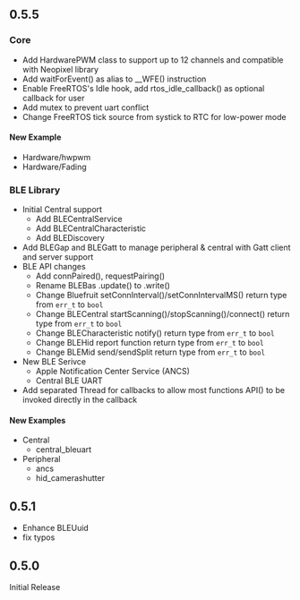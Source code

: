 ## 0.5.5

### Core

- Add HardwarePWM class to support up to 12 channels and compatible with Neopixel library
- Add waitForEvent() as alias to __WFE() instruction
- Enable FreeRTOS's Idle hook, add rtos_idle_callback() as optional callback for user
- Add mutex to prevent uart conflict
- Change FreeRTOS tick source from systick to RTC for low-power mode

#### New Example

- Hardware/hwpwm
- Hardware/Fading

### BLE Library

- Initial Central support
  -  Add BLECentralService
  -  Add BLECentralCharacteristic
  -  Add BLEDiscovery
- Add BLEGap and BLEGatt to manage peripheral & central with Gatt client and server support
- BLE API changes
  - Add connPaired(), requestPairing()
  - Rename BLEBas .update() to .write()
  - Change Bluefruit setConnInterval()/setConnIntervalMS() return type from `err_t` to `bool`
  - Change BLECentral startScanning()/stopScanning()/connect() return type from `err_t` to `bool`
  - Change BLECharacteristic notify() return type from `err_t` to `bool`
  - Change BLEHid report function return type from `err_t` to `bool`
  - Change BLEMid send/sendSplit return type from `err_t` to `bool`
- New BLE Serivce
  - Apple Notification Center Service (ANCS)
  - Central BLE UART
- Add separated Thread for callbacks to allow most functions API() to be invoked directly in the callback

#### New Examples

- Central
  - central_bleuart
- Peripheral
  - ancs
  - hid_camerashutter


## 0.5.1

- Enhance BLEUuid
- fix typos

## 0.5.0

Initial Release
